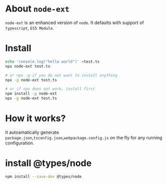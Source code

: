 # About `node-ext`

`node-ext` is an enhanced version of `node`.
It defaults with support of `typescript`, `ES5 Module`.

# Install

```bash
echo 'console.log("hello world")' >test.ts
npx node-ext test.ts

# or npx -g if you do not want to install anything
npx -g node-ext test.ts

# or if npx does not work, install first
npm install -g node-ext
npx -g node-ext test.ts
```

# How it works?

It autoamatically generate `package.json`,`tsconfig.json`,`webpackage.config.js` on the fly for any running configuration.

# install @types/node

```bash
npm install --save-dev @types/node
```

